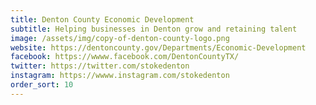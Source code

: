 ```yaml
---
title: Denton County Economic Development
subtitle: Helping businesses in Denton grow and retaining talent
image: /assets/img/copy-of-denton-county-logo.png
website: https://dentoncounty.gov/Departments/Economic-Development
facebook: https://wwww.facebook.com/DentonCountyTX/
twitter: https://twitter.com/stokedenton
instagram: https://wwww.instagram.com/stokedenton
order_sort: 10
---
```

